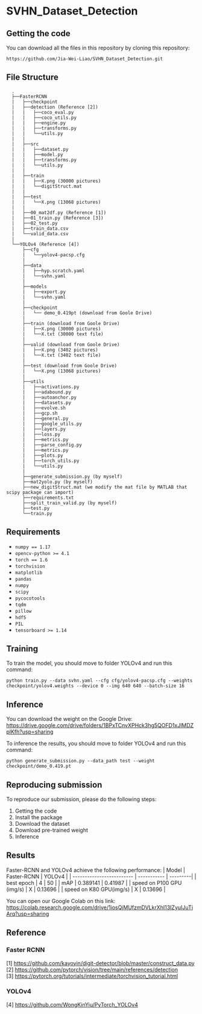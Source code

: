# SVHN_Dataset_Detection


## Getting the code
You can download all the files in this repository by cloning this repository:
```
https://github.com/Jia-Wei-Liao/SVHN_Dataset_Detection.git
```


## File Structure
      .
      ├──FasterRCNN
      |   ├──checkpoint
      |   ├──detection (Reference [2])
      |   |   ├──coco_eval.py
      |   |   ├──coco_utils.py
      |   |   ├──engine.py
      |   |   ├──transforms.py
      |   |   └──utils.py
      |   |
      |   ├──src
      |   |   ├──dataset.py
      |   |   ├──model.py
      |   |   ├──transforms.py
      |   |   └──utils.py
      |   |
      |   ├──train
      |   |   ├──X.png (30000 pictures)
      |   |   └──digitStruct.mat
      |   |      
      |   ├──test
      |   |   └──X.png (13068 pictures)
      |   |      
      |   ├──00_mat2df.py (Reference [1])
      |   ├──01_train.py (Reference [3])
      |   ├──02_test.py
      |   ├──train_data.csv
      |   └──valid_data.csv
      |
      └──YOLOv4 (Reference [4])
          ├──cfg
          |   └──yolov4-pacsp.cfg
          |
          ├──data
          |   ├──hyp.scratch.yaml
          |   └──svhn.yaml
          |
          ├──models
          |   ├──export.py
          |   └──svhn.yaml
          |
          ├──checkpoint
          |   └── demo_0.419pt (download from Goole Drive)
          |
          ├──train (download from Goole Drive)
          |   ├──X.png (30000 pictures)
          |   └──X.txt (30000 text file)
          |
          ├──valid (download from Goole Drive)
          |   ├──X.png (3402 pictures)
          |   └──X.txt (3402 text file)
          |
          ├──test (download from Goole Drive)
          |   └──X.png (13068 pictures)        
          |   
          ├──utils
          |   ├──activations.py
          |   ├──adabound.py           
          |   ├──autoanchor.py            
          |   ├──datasets.py          
          |   ├──evolve.sh            
          |   ├──gcp.sh           
          |   ├──general.py           
          |   ├──google_utils.py
          |   ├──layers.py
          |   ├──loss.py
          |   ├──metrics.py         
          |   ├──parse_config.py
          |   ├──metrics.py            
          |   ├──plots.py          
          |   ├──torch_utils.py           
          |   └──utils.py 
          |
          ├──generate_submission.py (by myself)
          ├──mat2yolo.py (by myself)
          ├──new_digitStruct.mat (we modify the mat file by MATLAB that scipy package can import)            
          ├──requirements.txt
          ├──split_train_valid.py (by myself)            
          ├──test.py 
          └──train.py


## Requirements
- `numpy == 1.17`
- `opencv-python >= 4.1`
- `torch == 1.6`
- `torchvision`
- `matplotlib`
- `pandas`
- `numpy`
- `scipy`
- `pycocotools`
- `tqdm`
- `pillow`
- `hdf5`
- `PIL`
- `tensorboard >= 1.14`


## Training
To train the model, you should move to folder YOLOv4 and run this command:
```
python train.py --data svhn.yaml --cfg cfg/yolov4-pacsp.cfg --weights checkpoint/yolov4.weights --device 0 --img 640 640 --batch-size 16
```


## Inference
You can download the weight on the Google Drive:  
<https://drive.google.com/drive/folders/1BPxTCnvXPHck3hg5QOFD1xJlMDZplKfh?usp=sharing>  

To inference the results, you should move to folder YOLOv4 and run this command:
```
python generate_submission.py --data_path test --weight checkpoint/demo_0.419.pt
```


## Reproducing submission
To reproduce our submission, please do the following steps:
1. Getting the code
2. Install the package
3. Download the dataset
4. Download pre-trained weight
5. Inference


## Results
Faster-RCNN and YOLOv4 achieve the following performance:
| Model                     | Faster-RCNN | YOLOv4   |
| ------------------------- | ----------- | ---------|
| best epoch                | 4           | 50       |
| mAP                       | 0.389141    | 0.41987  |
| speed on P100 GPU (img/s) | X           | 0.13696  |
| speed on K80  GPU(img/s)  | X           | 0.13696  |

You can open our Google Colab on this link:  
<https://colab.research.google.com/drive/1iosQjMUfzmDVLkrXhI13IZyuIJuTiArq?usp=sharing>


## Reference
### Faster RCNN
[1] https://github.com/kayoyin/digit-detector/blob/master/construct_data.py  
[2] https://github.com/pytorch/vision/tree/main/references/detection  
[3] https://pytorch.org/tutorials/intermediate/torchvision_tutorial.html

### YOLOv4
[4] https://github.com/WongKinYiu/PyTorch_YOLOv4
